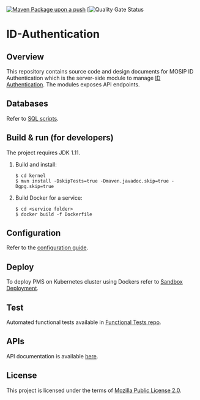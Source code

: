 [![Maven Package upon a push](https://github.com/mosip/id-authentication/actions/workflows/push_trigger.yml/badge.svg?branch=release-1.2.0.1)](https://github.com/mosip/id-authentication/actions/workflows/push_trigger.yml)
[![Quality Gate Status](https://sonarcloud.io/api/project_badges/measure?project=mosip_id-authentication&id=mosip_id-authentication&branch=release-1.2.0.1&branch=master)

# ID-Authentication

## Overview
This repository contains source code and design documents for MOSIP ID Authentication which is the server-side module to manage [ID Authentication](https://docs.mosip.io/1.2.0/modules/id-authentication-services). The modules exposes API endpoints.  

## Databases
Refer to [SQL scripts](db_scripts).

## Build & run (for developers)
The project requires JDK 1.11. 
1. Build and install:
    ```
    $ cd kernel
    $ mvn install -DskipTests=true -Dmaven.javadoc.skip=true -Dgpg.skip=true
    ```
1. Build Docker for a service:
    ```
    $ cd <service folder>
    $ docker build -f Dockerfile
    ```

## Configuration
Refer to the [configuration guide](docs/configuration.md).

## Deploy
To deploy PMS on Kubernetes cluster using Dockers refer to [Sandbox Deployment](https://docs.mosip.io/1.2.0/deployment/sandbox-deployment).

## Test
Automated functional tests available in [Functional Tests repo](https://github.com/mosip/mosip-functional-tests).

## APIs
API documentation is available [here](https://mosip.github.io/documentation/).

## License
This project is licensed under the terms of [Mozilla Public License 2.0](LICENSE).
